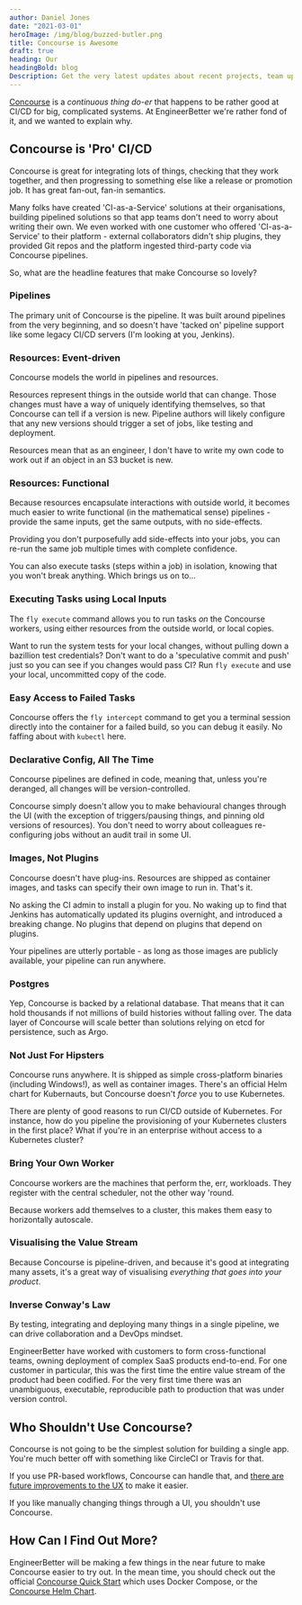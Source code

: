 ```yaml
---
author: Daniel Jones
date: "2021-03-01"
heroImage: /img/blog/buzzed-butler.png
title: Concourse is Awesome
draft: true
heading: Our
headingBold: blog
Description: Get the very latest updates about recent projects, team updates, thoughts and industry news from our team of EngineerBetter experts.
---
```


[Concourse](https://concourse-ci.org) is a _continuous thing do-er_ that happens to be rather good at CI/CD for big, complicated systems. At EngineerBetter we're rather fond of it, and we wanted to explain why.

## Concourse is 'Pro' CI/CD

Concourse is great for integrating lots of things, checking that they work together, and then progressing to something else like a release or promotion job. It has great fan-out, fan-in semantics.

Many folks have created 'CI-as-a-Service' solutions at their organisations, building pipelined solutions so that app teams don't need to worry about writing their own. We even worked with one customer who offered 'CI-as-a-Service' to their platform - external collaborators didn't ship plugins, they provided Git repos and the platform ingested third-party code via Concourse pipelines.

So, what are the headline features that make Concourse so lovely?

### Pipelines

The primary unit of Concourse is the pipeline. It was built around pipelines from the very beginning, and so doesn't have 'tacked on' pipeline support like some legacy CI/CD servers (I'm looking at you, Jenkins).

### Resources: Event-driven

Concourse models the world in pipelines and resources.

Resources represent things in the outside world that can change. Those changes must have a way of uniquely identifying themselves, so that Concourse can tell if a version is new. Pipeline authors will likely configure that any new versions should trigger a set of jobs, like testing and deployment.

Resources mean that as an engineer, I don't have to write my own code to work out if an object in an S3 bucket is new.

### Resources: Functional

Because resources encapsulate interactions with outside world, it becomes much easier to write functional (in the mathematical sense) pipelines - provide the same inputs, get the same outputs, with no side-effects.

Providing you don't purposefully add side-effects into your jobs, you can re-run the same job multiple times with complete confidence.

You can also execute tasks (steps within a job) in isolation, knowing that you won't break anything. Which brings us on to...

### Executing Tasks using Local Inputs

The `fly execute` command allows you to run tasks _on_ the Concourse workers, using either resources from the outside world, or local copies.

Want to run the system tests for your local changes, without pulling down a bazillion test credentials? Don't want to do a 'speculative commit and push' just so you can see if you changes would pass CI? Run `fly execute` and use your local, uncommitted copy of the code.

### Easy Access to Failed Tasks

Concourse offers the `fly intercept` command to get you a terminal session directly into the container for a failed build, so you can debug it easily. No faffing about with `kubectl` here.

### Declarative Config, All The Time

Concourse pipelines are defined in code, meaning that, unless you're deranged, all changes will be version-controlled.

Concourse simply doesn't allow you to make behavioural changes through the UI (with the exception of triggers/pausing things, and pinning old versions of resources). You don't need to worry about colleagues re-configuring jobs without an audit trail in some UI.

### Images, Not Plugins

Concourse doesn't have plug-ins. Resources are shipped as container images, and tasks can specify their own image to run in. That's it.

No asking the CI admin to install a plugin for you. No waking up to find that Jenkins has automatically updated its plugins overnight, and introduced a breaking change. No plugins that depend on plugins that depend on plugins.

Your pipelines are utterly portable - as long as those images are publicly available, your pipeline can run anywhere.

### Postgres

Yep, Concourse is backed by a relational database. That means that it can hold thousands if not millions of build histories without falling over. The data layer of Concourse will scale better than solutions relying on etcd for persistence, such as Argo.

### Not Just For Hipsters

Concourse runs anywhere. It is shipped as simple cross-platform binaries (including Windows!), as well as container images. There's an official Helm chart for Kubernauts, but Concourse doesn't _force_ you to use Kubernetes.

There are plenty of good reasons to run CI/CD outside of Kubernetes. For instance, how do you pipeline the provisioning of your Kubernetes clusters in the first place? What if you're in an enterprise without access to a Kubernetes cluster?

### Bring Your Own Worker

Concourse workers are the machines that perform the, err, workloads. They register with the central scheduler, not the other way 'round.

Because workers add themselves to a cluster, this makes them easy to horizontally autoscale.

### Visualising the Value Stream

Because Concourse is pipeline-driven, and because it's good at integrating many assets, it's a great way of visualising _everything that goes into your product_.

### Inverse Conway's Law

By testing, integrating and deploying many things in a single pipeline, we can drive collaboration and a DevOps mindset.

EngineerBetter have worked with customers to form cross-functional teams, owning deployment of complex SaaS products end-to-end. For one customer in particular, this was the first time the entire value stream of the product had been codified. For the very first time there was an unambiguous, executable, reproducible path to production that was under version control.

## Who Shouldn't Use Concourse?

Concourse is not going to be the simplest solution for building a single app. You're much better off with something like CircleCI or Travis for that.

If you use PR-based workflows, Concourse can handle that, and [there are future improvements to the UX](https://github.com/concourse/concourse#the-road-to-concourse-v10) to make it easier.

If you like manually changing things through a UI, you shouldn't use Concourse.

## How Can I Find Out More?

EngineerBetter will be making a few things in the near future to make Concourse easier to try out. In the mean time, you should check out the official [Concourse Quick Start](https://concourse-ci.org/quick-start.html) which uses Docker Compose, or the [Concourse Helm Chart](https://github.com/concourse/concourse-chart).
